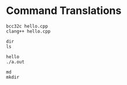 # Command Translations


```
bcc32c hello.cpp
clang++ hello.cpp

dir
ls

hello 
./a.out

md
mkdir
```
